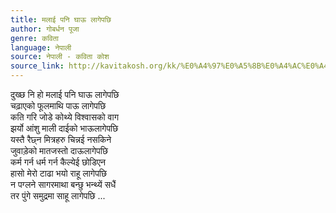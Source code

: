 ```yaml
---
title: मलाई पनि घाऊ लागेपछि
author: गोबर्धन पूजा
genre: कविता
language: नेपाली
source: नेपाली - कविता कोश
source_link: http://kavitakosh.org/kk/%E0%A4%97%E0%A5%8B%E0%A4%AC%E0%A4%B0%E0%A5%8D%E0%A4%A7%E0%A4%A8_%E0%A4%AA%E0%A5%82%E0%A4%9C%E0%A4%BE
---
```


दुख्छ नि हो मलाई पनि घाऊ लागेपछि  
चढ़ाएको फूलमाथि पाऊ लागेपछि  
कति गरि जोडे कोथ्ये विश्वासको वाग  
झर्यो आंशु माली दाईको भाऊलागेपछि  
यस्तै रैछ्न मित्रहरु चिन्नई नसकिने  
जुवाड़ेको मातजस्तो दाऊलागेपछि  
कर्म गर्न धर्म गर्न कैल्येई छोडिएन  
हासो मेरो टाढा भयो राहू लागेपछि  
न पग्लने सागरमाथा बन्छु भन्थ्यें सधैं  
तर पुंगे समुद्रमा साहू लागेपछि ...
